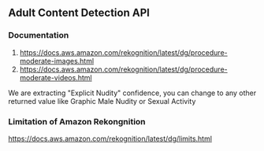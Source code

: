 ## Adult Content Detection API

### Documentation

1. https://docs.aws.amazon.com/rekognition/latest/dg/procedure-moderate-images.html
2. https://docs.aws.amazon.com/rekognition/latest/dg/procedure-moderate-videos.html

We are extracting "Explicit Nudity" confidence, you can change to
any other returned value like Graphic Male Nudity or Sexual Activity 

### Limitation of Amazon Rekongnition
https://docs.aws.amazon.com/rekognition/latest/dg/limits.html

